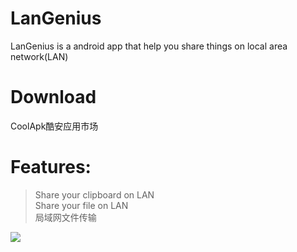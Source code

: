 # LanGenius
LanGenius is a android app that help you share things on local area network(LAN)

# Download
<a src="https://www.coolapk.com/apk/com.xchat.stevenzack.langenius">CoolApk酷安应用市场</a>

# Features:
> Share your clipboard on LAN<br>
Share your file on LAN<br>
局域网文件传输<br>
<img src="http://image.coolapk.com/apk_image/2017/0416/Screenshot_20170416-181156-for-135087-o_1bdq9v3pn1c36pcg119n1uegmgqu-uid-749588.png.t.jpg">
